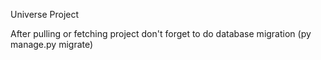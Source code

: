 Universe Project

After pulling or fetching project don't forget to do
database migration 
(py manage.py migrate)